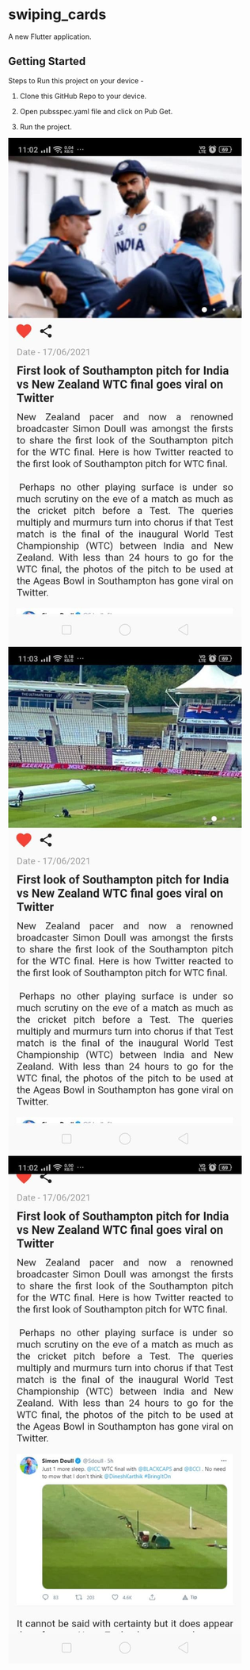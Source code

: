 # swiping_cards

A new Flutter application.

## Getting Started

Steps to Run this project on your device -

1. Clone this GitHub Repo to your device.

2. Open pubsspec.yaml file and click on Pub Get.

3. Run the project.

<img src="images/screenshot3.jpg">

<img src="images/screenshot2.jpg">

<img src="images/screenshot1.jpg">


